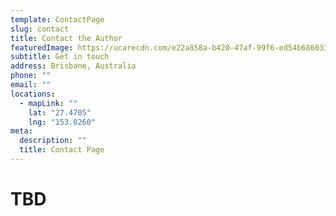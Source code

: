 ```yaml
---
template: ContactPage
slug: contact
title: Contact the Author
featuredImage: https://ucarecdn.com/e22a858a-b420-47af-99f6-ed54b6860333/
subtitle: Get in touch
address: Brisbane, Australia
phone: ""
email: ""
locations:
  - mapLink: ""
    lat: "27.4705"
    lng: "153.0260"
meta:
  description: ""
  title: Contact Page
---
```

# TBD